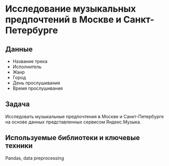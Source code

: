 # Исследование музыкальных предпочтений в Москве и Санкт-Петербурге

## Данные

* Название трека
* Исполнитель
* Жанр
* Город
* День прослушивания
* Время прослушивания

## Задача

Исследовать музыкальные предпочтения в Москве и Санкт-Петербурге на основе данных представленных сервисом Яндекс.Музыка.

## Используемые библиотеки и ключевые техники

Pandas, data preprocessing
